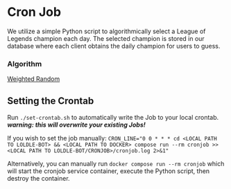 # Cron Job

We utilize a simple Python script to algorithmically select a League of Legends champion each day. The selected champion is stored in our database where each client obtains the daily champion for users to guess.

### Algorithm

[Weighted Random](https://dev.to/jacktt/understanding-the-weighted-random-algorithm-581p)

## Setting the Crontab

Run `./set-crontab.sh` to automatically write the Job to your local crontab. **_warning: this will overwrite your existing Jobs!_**

If you wish to set the job manually: `CRON_LINE="0 0 * * * cd <LOCAL PATH TO LOLDLE-BOT> && <LOCAL PATH TO DOCKER> compose run --rm cronjob >> <LOCAL PATH TO LOLDLE-BOT/CRONJOB>/cronjob.log 2>&1"`

Alternatively, you can manually run `docker compose run --rm cronjob` which will start the cronjob service container, execute the Python script, then destroy the container.
